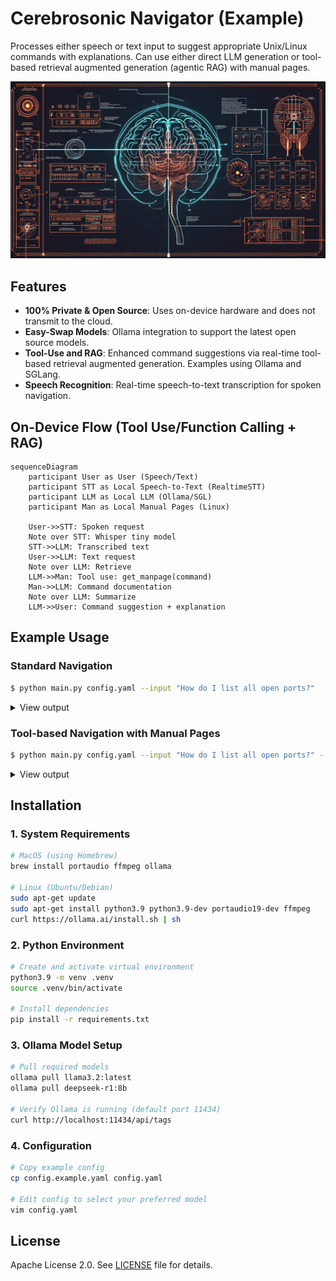 # Cerebrosonic Navigator (Example)
Processes either speech or text input to suggest appropriate Unix/Linux commands with explanations. Can use either direct LLM generation or tool-based retrieval augmented generation (agentic RAG) with manual pages.

![Cerebrosonic Navigator](/docs/CerebrosonicNavigator.png)

## Features
- **100% Private & Open Source**: Uses on-device hardware and does not transmit to the cloud.
- **Easy-Swap Models**: Ollama integration to support the latest open source models. 
- **Tool-Use and RAG**: Enhanced command suggestions via real-time tool-based retrieval augmented generation. Examples using Ollama and SGLang.
- **Speech Recognition**: Real-time speech-to-text transcription for spoken navigation.

## On-Device Flow (Tool Use/Function Calling + RAG)
```mermaid
sequenceDiagram
    participant User as User (Speech/Text)
    participant STT as Local Speech-to-Text (RealtimeSTT)
    participant LLM as Local LLM (Ollama/SGL)
    participant Man as Local Manual Pages (Linux)

    User->>STT: Spoken request
    Note over STT: Whisper tiny model
    STT->>LLM: Transcribed text
    User->>LLM: Text request
    Note over LLM: Retrieve
    LLM->>Man: Tool use: get_manpage(command)
    Man->>LLM: Command documentation
    Note over LLM: Summarize
    LLM->>User: Command suggestion + explanation
```

## Example Usage

### Standard Navigation
```bash
$ python main.py config.yaml --input "How do I list all open ports?"
```

<details>
<summary>View output</summary>

```
INFO - Initialized with Ollama model: llama3.2
INFO - Processing text input: How do I list all open ports?
INFO - Using standard navigation
INFO - Processing input with llama3.2

Command suggestion: The netstat command

Explanation: 
**The `netstat` Command**

Command Purpose:
The `netstat` command displays active Internet connections, routing tables, and interface statistics.

Key Features:
* Displays information about active network connections
* Shows listening ports and their corresponding processes
* Provides information on routing tables and interface statistics

Common Use Cases:
* Identifying open ports and the processes using them
* Troubleshooting network connectivity issues
* Monitoring system performance and resource utilization

Related Commands:
The `ss` command is an alternative to `netstat`, offering similar functionality with more detailed information.
```
</details>

### Tool-based Navigation with Manual Pages
```bash
$ python main.py config.yaml --input "How do I list all open ports?" --tools
```

<details>
<summary>View output</summary>

```
INFO - Initialized with Ollama model: llama3.2
INFO - Processing text input: How do I list all open ports?
INFO - Using tool-based navigation with manpages
INFO - Querying Ollama with model: llama3.2
INFO - Calling get_manpage for command: netstat
INFO - Generating manpage summary

Command Overview:
The `netstat` command provides information about active Internet connections, routing tables, 
interface statistics, and more.

Options Available:
* -a, --all: Display all connections
* -i, --interfaces: Display interfaces and their statistics
* -n, --numeric-ports: Show port numbers instead of hostnames
* -p, --protocol: Specify a protocol (e.g., TCP, UDP)
* -r, --routing-table: Display the routing table
* -s, --statistics: Display statistics about interfaces and protocols
```
</details>

## Installation

### 1. System Requirements
```bash
# MacOS (using Homebrew)
brew install portaudio ffmpeg ollama

# Linux (Ubuntu/Debian)
sudo apt-get update
sudo apt-get install python3.9 python3.9-dev portaudio19-dev ffmpeg
curl https://ollama.ai/install.sh | sh
```

### 2. Python Environment
```bash
# Create and activate virtual environment
python3.9 -m venv .venv
source .venv/bin/activate

# Install dependencies
pip install -r requirements.txt
```

### 3. Ollama Model Setup
```bash
# Pull required models
ollama pull llama3.2:latest
ollama pull deepseek-r1:8b

# Verify Ollama is running (default port 11434)
curl http://localhost:11434/api/tags
```

### 4. Configuration
```bash
# Copy example config
cp config.example.yaml config.yaml

# Edit config to select your preferred model
vim config.yaml
```
## License
Apache License 2.0. See [LICENSE](LICENSE) file for details.
